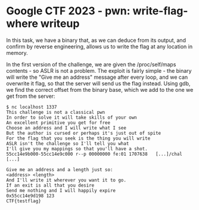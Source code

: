 # Google CTF 2023 - pwn: write-flag-where writeup

In this task, we have a binary that, as we can deduce from its output, and confirm by reverse engineering, allows us to write the flag at any location in memory.

In the first version of the challenge, we are given the /proc/self/maps contents - so ASLR is not a problem.
The exploit is fairly simple - the binary will write the "Give me an address" message after every loop, and we can overwrite it flag, so that the server will send us the flag instead. Using gdb, we find the correct offset from the binary base, which we add to the one we get from the server:

```
$ nc localhost 1337
This challenge is not a classical pwn
In order to solve it will take skills of your own
An excellent primitive you get for free
Choose an address and I will write what I see
But the author is cursed or perhaps it's just out of spite
For the flag that you seek is the thing you will write
ASLR isn't the challenge so I'll tell you what
I'll give you my mappings so that you'll have a shot.
55cc14e9b000-55cc14e9c000 r--p 00000000 fe:01 1707638   [...]/chal
[...]

Give me an address and a length just so:
<address> <length>
And I'll write it wherever you want it to go.
If an exit is all that you desire
Send me nothing and I will happily expire
0x55cc14e9d198 123
CTF{testflag}
```
